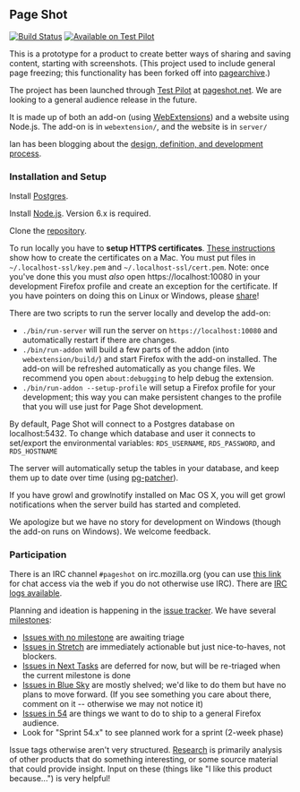 ## Page Shot

[![Build Status](https://travis-ci.org/mozilla-services/pageshot.svg)](https://travis-ci.org/mozilla-services/pageshot)
[![Available on Test Pilot](https://img.shields.io/badge/available_on-Test_Pilot-0996F8.svg)](https://testpilot.firefox.com/experiments/page-shot)

This is a prototype for a product to create better ways of sharing and saving content, starting with screenshots.  (This project used to include general page freezing; this functionality has been forked off into [pagearchive](https://github.com/ianb/pagearchive).)

The project has been launched through [Test Pilot](https://testpilot.firefox.com/) at [pageshot.net](https://pageshot.net).  We are looking to a general audience release in the future.

It is made up of both an add-on (using [WebExtensions](https://developer.mozilla.org/Add-ons/WebExtensions)) and a website using Node.js.  The add-on is in `webextension/`, and the website is in `server/`

Ian has been blogging about the [design, definition, and development process](http://www.ianbicking.org/tag/product-journal.html).

### Installation and Setup

Install [Postgres](http://www.postgresql.org/).

Install [Node.js](https://nodejs.org/). Version 6.x is required.

Clone the [repository](https://github.com/mozilla-services/pageshot/).

To run locally you have to **setup HTTPS certificates**.  [These instructions](https://certsimple.com/blog/localhost-ssl-fix) show how to create the certificates on a Mac.  You must put files in `~/.localhost-ssl/key.pem` and `~/.localhost-ssl/cert.pem`.  Note: once you've done this you must *also* open https://localhost:10080 in your development Firefox profile and create an exception for the certificate.  If you have pointers on doing this on Linux or Windows, please [share](https://github.com/mozilla-services/pageshot/issues/new)!

There are two scripts to run the server locally and develop the add-on:

- `./bin/run-server` will run the server on `https://localhost:10080` and automatically restart if there are changes.
- `./bin/run-addon` will build a few parts of the addon (into `webextension/build/`) and start Firefox with the add-on installed.  The add-on will be refreshed automatically as you change files.  We recommend you open `about:debugging` to help debug the extension.
- `./bin/run-addon --setup-profile` will setup a Firefox profile for your development; this way you can make persistent changes to the profile that you will use just for Page Shot development.

By default, Page Shot will connect to a Postgres database on localhost:5432. To change which database and user it connects to set/export the environmental variables: `RDS_USERNAME`, `RDS_PASSWORD`, and `RDS_HOSTNAME`

The server will automatically setup the tables in your database, and keep them up to date over time (using [pg-patcher](https://github.com/chilts/pg-patcher/)).

If you have growl and growlnotify installed on Mac OS X, you will get growl notifications when the server build has started and completed.

We apologize but we have no story for development on Windows (though the add-on runs on Windows).  We welcome feedback.

### Participation

There is an IRC channel `#pageshot` on irc.mozilla.org (you can use [this link](https://kiwiirc.com/client/irc.mozilla.org/pageshot) for chat access via the web if you do not otherwise use IRC).  There are [IRC logs available](http://logs.glob.uno/?c=pageshot).

Planning and ideation is happening in the [issue tracker](https://github.com/mozilla-services/pageshot/issues).  We have several [milestones](https://github.com/mozilla-services/pageshot/milestones):

* [Issues with no milestone](https://github.com/mozilla-services/pageshot/issues?q=is%3Aopen+is%3Aissue+no%3Amilestone) are awaiting triage
* [Issues in Stretch](https://github.com/mozilla-services/pageshot/milestone/9) are immediately actionable but just nice-to-haves, not blockers.
* [Issues in Next Tasks](https://github.com/mozilla-services/pageshot/milestone/2) are deferred for now, but will be re-triaged when the current milestone is done
* [Issues in Blue Sky](https://github.com/mozilla-services/pageshot/milestone/3) are mostly shelved; we'd like to do them but have no plans to move forward.  (If you see something you care about there, comment on it -- otherwise we may not notice it)
* [Issues in 54](https://github.com/mozilla-services/pageshot/milestone/20) are things we want to do to ship to a general Firefox audience.
* Look for "Sprint 54.x" to see planned work for a sprint (2-week phase)

Issue tags otherwise aren't very structured. [Research](https://github.com/mozilla-services/pageshot/issues?q=is%3Aopen+is%3Aissue+label%3Aresearch) is primarily analysis of other products that do something interesting, or some source material that could provide insight.  Input on these (things like "I like this product because...") is very helpful!
